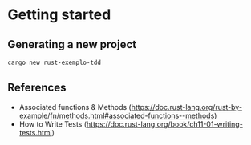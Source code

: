 # Getting started

## Generating a new project

``` sh
cargo new rust-exemplo-tdd
```

## References

- Associated functions & Methods (https://doc.rust-lang.org/rust-by-example/fn/methods.html#associated-functions--methods)
- How to Write Tests (https://doc.rust-lang.org/book/ch11-01-writing-tests.html)